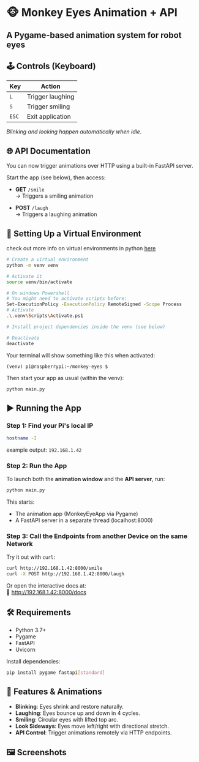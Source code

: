 # 🐵 Monkey Eyes Animation + API

## A Pygame-based animation system for robot eyes

## 🕹️ Controls (Keyboard)

| Key   | Action           |
| ----- | ---------------- |
| `L`   | Trigger laughing |
| `S`   | Trigger smiling  |
| `ESC` | Exit application |

_Blinking and looking happen automatically when idle._

## 🌐 API Documentation

You can now trigger animations over HTTP using a built-in FastAPI server.

Start the app (see below), then access:

- **GET** `/smile`  
  → Triggers a smiling animation

- **POST** `/laugh`  
  → Triggers a laughing animation

## 🔮 Setting Up a Virtual Environment

check out more info on virtual environments in python [here](https://fastapi.tiangolo.com/virtual-environments/#create-a-virtual-environment)

```bash
# Create a virtual environment
python -m venv venv

# Activate it
source venv/bin/activate

# On windows Powershell
# You might need to activate scripts before:
Set-ExecutionPolicy -ExecutionPolicy RemoteSigned -Scope Process
# Activate
.\.venv\Scripts\Activate.ps1

# Install project dependencies inside the venv (see below)

# Deactivate
deactivate
```

Your terminal will show something like this when activated:

```
(venv) pi@raspberrypi:~/monkey-eyes $
```

Then start your app as usual (within the venv):

```bash
python main.py
```

## ▶️ Running the App

### Step 1: Find your Pi's local IP

```bash
hostname -I
```

example output: `192.168.1.42`

### Step 2: Run the App

To launch both the **animation window** and the **API server**, run:

```bash
python main.py
```

This starts:

- The animation app (MonkeyEyeApp via Pygame)
- A FastAPI server in a separate thread (localhost:8000)

### Step 3: Call the Endpoints from another Device on the same Network

Try it out with `curl`:

```bash
curl http://192.168.1.42:8000/smile
curl -X POST http://192.168.1.42:8000/laugh
```

Or open the interactive docs at:  
📘 http://192.168.1.42:8000/docs

## 🛠️ Requirements

- Python 3.7+
- Pygame
- FastAPI
- Uvicorn

Install dependencies:

```bash
pip install pygame fastapi[standard]
```

## 🧪 Features & Animations

- **Blinking**: Eyes shrink and restore naturally.
- **Laughing**: Eyes bounce up and down in 4 cycles.
- **Smiling**: Circular eyes with lifted top arc.
- **Look Sideways**: Eyes move left/right with directional stretch.
- **API Control**: Trigger animations remotely via HTTP endpoints.

## 🖼️ Screenshots
